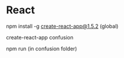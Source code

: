 # React

npm install -g create-react-app@1.5.2 (global)

create-react-app confusion 

npm run (in confusion folder)

